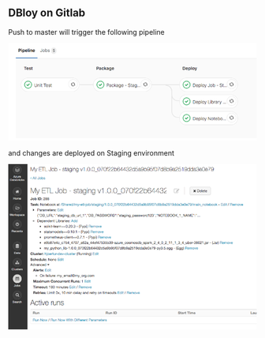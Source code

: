 ## DBloy on Gitlab


Push to master will trigger the following pipeline

![pipeline](https://github.com/hjh17/dbloy/blob/master/doc/pipeline.png?raw=true "pipeline")

and changes are deployed on Staging environment

![staging job](https://github.com/hjh17/dbloy/blob/master/doc/int.png?raw=true "staging job")
